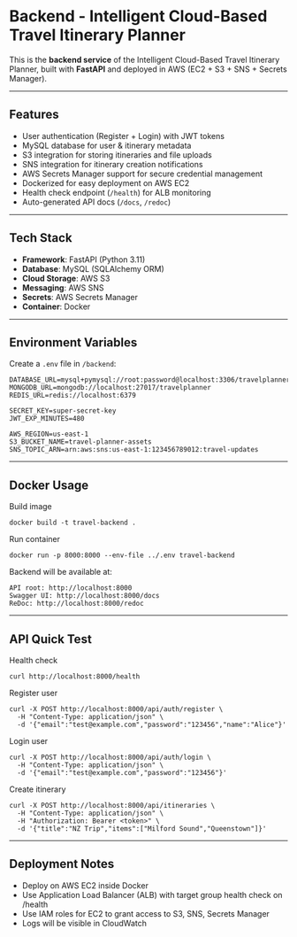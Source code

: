 # Backend - Intelligent Cloud-Based Travel Itinerary Planner

This is the **backend service** of the Intelligent Cloud-Based Travel Itinerary Planner, built with **FastAPI** and deployed in AWS (EC2 + S3 + SNS + Secrets Manager).

---

## Features
- User authentication (Register + Login) with JWT tokens
- MySQL database for user & itinerary metadata
- S3 integration for storing itineraries and file uploads
- SNS integration for itinerary creation notifications
- AWS Secrets Manager support for secure credential management
- Dockerized for easy deployment on AWS EC2
- Health check endpoint (`/health`) for ALB monitoring
- Auto-generated API docs (`/docs`, `/redoc`)

---

## Tech Stack
- **Framework**: FastAPI (Python 3.11)
- **Database**: MySQL (SQLAlchemy ORM)
- **Cloud Storage**: AWS S3
- **Messaging**: AWS SNS
- **Secrets**: AWS Secrets Manager
- **Container**: Docker

---
## Environment Variables
Create a `.env` file in `/backend`:

```
DATABASE_URL=mysql+pymysql://root:password@localhost:3306/travelplanner
MONGODB_URL=mongodb://localhost:27017/travelplanner
REDIS_URL=redis://localhost:6379

SECRET_KEY=super-secret-key
JWT_EXP_MINUTES=480

AWS_REGION=us-east-1
S3_BUCKET_NAME=travel-planner-assets
SNS_TOPIC_ARN=arn:aws:sns:us-east-1:123456789012:travel-updates
```

---

## Docker Usage
Build image

```
docker build -t travel-backend .
```

Run container

```
docker run -p 8000:8000 --env-file ../.env travel-backend
```

Backend will be available at:

```
API root: http://localhost:8000
Swagger UI: http://localhost:8000/docs
ReDoc: http://localhost:8000/redoc
```

---

## API Quick Test
Health check

```
curl http://localhost:8000/health
```

Register user

```
curl -X POST http://localhost:8000/api/auth/register \
  -H "Content-Type: application/json" \
  -d '{"email":"test@example.com","password":"123456","name":"Alice"}'
```

Login user

```
curl -X POST http://localhost:8000/api/auth/login \
  -H "Content-Type: application/json" \
  -d '{"email":"test@example.com","password":"123456"}'
```

Create itinerary

```
curl -X POST http://localhost:8000/api/itineraries \
  -H "Content-Type: application/json" \
  -H "Authorization: Bearer <token>" \
  -d '{"title":"NZ Trip","items":["Milford Sound","Queenstown"]}'
```

---

## Deployment Notes
- Deploy on AWS EC2 inside Docker
- Use Application Load Balancer (ALB) with target group health check on /health
- Use IAM roles for EC2 to grant access to S3, SNS, Secrets Manager
- Logs will be visible in CloudWatch

